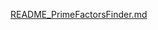 [README_PrimeFactorsFinder.md](https://github.com/user-attachments/files/15907583/README_PrimeFactorsFinder.md)
